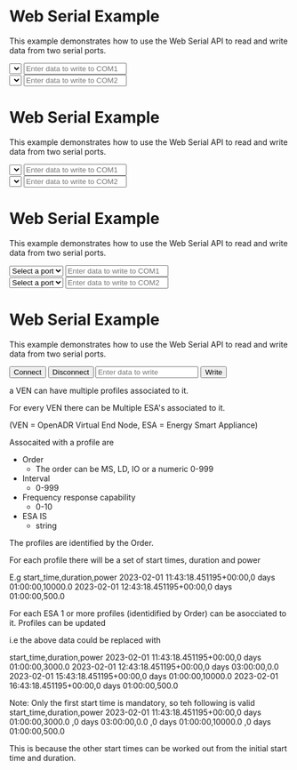 
<!DOCTYPE html>
<html>
<head>
<title>Web Serial Example</title>
</head>
<body>
<h1>Web Serial Example</h1>
<p>This example demonstrates how to use the Web Serial API to read and write data from two serial ports.</p>
<div id="serial-ports"></div>
<div id="form-1">
  <select id="port-1">
  </select>
  <input type="text" id="data-1" placeholder="Enter data to write to COM1">
</div>
<div id="form-2">
  <select id="port-2">
  </select>
  <input type="text" id="data-2" placeholder="Enter data to write to COM2">
</div>
<div id="rxd-1"></div>
<div id="rxd-2"></div>
<script>
const serial = navigator.serial;
const connectButton = document.getElementById("connect");
const disconnectButton = document.getElementById("disconnect");
const dataInput1 = document.getElementById("data-1");
const dataInput2 = document.getElementById("data-2");
const writeButton = document.getElementById("write");
const log = document.getElementById("log");
const rxd1 = document.getElementById("rxd-1");
const rxd2 = document.getElementById("rxd-2");

// Get a list of available serial ports.
async function getPorts() {
  const ports = await navigator.serial.getPorts();
  const availablePorts = [];
  ports.forEach((port) => {
    if (port.name !== "Unknown") {
      availablePorts.push({
        id: port.id,
        name: port.name,
      });
    }
  });
  return availablePorts;
}

// Auto populate the select a port form.
async function populatePortOptions() {
  const ports = await getPorts();
  const options = [];
  ports.forEach((port) => {
    options.push({
      value: port.id,
      text: port.name,
    });
  });
  document.getElementById("port-1").innerHTML = options;
  document.getElementById("port-2").innerHTML = options;
}

// Connect to the two serial ports selected by the user.
connectButton.addEventListener("click", async () => {
  const port1Id = document.getElementById("port-1").value;
  const port2Id = document.getElementById("port-2").value;
  const port1 = await serial.requestPort(port1Id);
  const port2 = await serial.requestPort(port2Id);
  port1.open().then(() => {
    log("Connected to port " + port1.name);
  });
  port2.open().then(() => {
    log("Connected to port " + port2.name);
  });
});

// Write data to the two serial ports selected by the user.
writeButton.addEventListener("click", async () => {
  const portId = document.getElementById("port-1").value;
  const data = dataInput1.value;
  await serial.send(portId, data);
  log("Wrote data to port " + port.name);

  const portId = document.getElementById("port-2").value;
  const data = dataInput2.value;
  await serial.send(portId, data);
  log("Wrote data to port " + port.name);
});

// Listen for events from the two serial ports selected by the user.
serial.addEventListener("connect", (event) => {
  log("Port " + event.target.name + " connected");
});
serial.addEventListener("disconnect", (event) => {
  log("Port " + event.target.name + " disconnected");
});
serial.addEventListener("data", (event) => {
  log("Received data from port " + event.target.name + ": " + event.data);
});

// Populate the select a port form on page load.
populatePortOptions();
</script>
</body>
</html>




<!DOCTYPE html>
<html>
<head>
<title>Web Serial Example</title>
</head>
<body>
<h1>Web Serial Example</h1>
<p>This example demonstrates how to use the Web Serial API to read and write data from two serial ports.</p>
<div id="serial-ports"></div>
<div id="form-1">
  <select id="port-1">
  </select>
  <input type="text" id="data-1" placeholder="Enter data to write to COM1">
</div>
<div id="form-2">
  <select id="port-2">
  </select>
  <input type="text" id="data-2" placeholder="Enter data to write to COM2">
</div>
<div id="rxd-1"></div>
<div id="rxd-2"></div>
<script>
const serial = navigator.serial;
const connectButton = document.getElementById("connect");
const disconnectButton = document.getElementById("disconnect");
const dataInput1 = document.getElementById("data-1");
const dataInput2 = document.getElementById("data-2");
const writeButton = document.getElementById("write");
const log = document.getElementById("log");
const rxd1 = document.getElementById("rxd-1");
const rxd2 = document.getElementById("rxd-2");

// Get a list of available serial ports.
async function getPorts() {
  const ports = await navigator.serial.getPorts();
  const availablePorts = [];
  ports.forEach((port) => {
    if (port.name !== "Unknown") {
      availablePorts.push({
        id: port.id,
        name: port.name,
      });
    }
  });
  return availablePorts;
}

// Auto populate the select a port form.
async function populatePortOptions() {
  const ports = await getPorts();
  const options = [];
  ports.forEach((port) => {
    options.push({
      value: port.id,
      text: port.name,
    });
  });
  document.getElementById("port-1").innerHTML = options;
  document.getElementById("port-2").innerHTML = options;
}

// Connect to the two serial ports selected by the user.
connectButton.addEventListener("click", async () => {
  const port1Id = document.getElementById("port-1").value;
  const port2Id = document.getElementById("port-2").value;
  const port1 = await serial.requestPort(port1Id);
  const port2 = await serial.requestPort(port2Id);
  port1.open().then(() => {
    log("Connected to port " + port1.name);
  });
  port2.open().then(() => {
    log("Connected to port " + port2.name);
  });
});

// Write data to the two serial ports selected by the user.
writeButton.addEventListener("click", async () => {
  const portId = document.getElementById("port-1").value;
  const data = dataInput1.value;
  await serial.send(portId, data);
  log("Wrote data to port " + port.name);

  const portId = document.getElementById("port-2").value;
  const data = dataInput2.value;
  await serial.send(portId, data);
  log("Wrote data to port " + port.name);
});

// Listen for events from the two serial ports selected by the user.
serial.addEventListener("connect", (event) => {
  log("Port " + event.target.name + " connected");
});
serial.addEventListener("disconnect", (event) => {
  log("Port " + event.target.name + " disconnected");
});
serial.addEventListener("data", (event) => {
  log("Received data from port " + event.target.name + ": " + event.data);
});

// Populate the select a port form on page load.
populatePortOptions();
</script>
</body>
</html>


<!DOCTYPE html>
<html>
<head>
<title>Web Serial Example</title>
</head>
<body>
<h1>Web Serial Example</h1>
<p>This example demonstrates how to use the Web Serial API to read and write data from two serial ports.</p>
<div id="serial-ports"></div>
<div id="form-1">
  <select id="port-1">
    <option value="">Select a port</option>
  </select>
  <input type="text" id="data-1" placeholder="Enter data to write to COM1">
</div>
<div id="form-2">
  <select id="port-2">
    <option value="">Select a port</option>
  </select>
  <input type="text" id="data-2" placeholder="Enter data to write to COM2">
</div>
<div id="rxd-1"></div>
<div id="rxd-2"></div>
<script>
const serial = navigator.serial;
const connectButton = document.getElementById("connect");
const disconnectButton = document.getElementById("disconnect");
const dataInput1 = document.getElementById("data-1");
const dataInput2 = document.getElementById("data-2");
const writeButton = document.getElementById("write");
const log = document.getElementById("log");
const rxd1 = document.getElementById("rxd-1");
const rxd2 = document.getElementById("rxd-2");

// Get a list of available serial ports.
async function getPorts() {
  const ports = await navigator.serial.getPorts();
  const availablePorts = [];
  ports.forEach((port) => {
    if (port.name !== "Unknown") {
      availablePorts.push(port);
    }
  });
  return availablePorts;
}

// Connect to the two serial ports selected by the user.
connectButton.addEventListener("click", async () => {
  const port1Id = document.getElementById("port-1").value;
  const port2Id = document.getElementById("port-2").value;
  const port1 = await getPorts().find((port) => port.id === port1Id);
  const port2 = await getPorts().find((port) => port.id === port2Id);
  port1.open().then(() => {
    log("Connected to port " + port1.name);
  });
  port2.open().then(() => {
    log("Connected to port " + port2.name);
  });
});

// Write data to the two serial ports selected by the user.
writeButton.addEventListener("click", async () => {
  const portId = document.getElementById("port-1").value;
  const data = dataInput1.value;
  await serial.send(portId, data);
  log("Wrote data to port " + port.name);

  const portId = document.getElementById("port-2").value;
  const data = dataInput2.value;
  await serial.send(portId, data);
  log("Wrote data to port " + port.name);
});

// Listen for events from the two serial ports selected by the user.
serial.addEventListener("connect", (event) => {
  log("Port " + event.target.name + " connected");
});
serial.addEventListener("disconnect", (event) => {
  log("Port " + event.target.name + " disconnected");
});
serial.addEventListener("data", (event) => {
  log("Received data from port " + event.target.name + ": " + event.data);
});
</script>
</body>
</html>



<!DOCTYPE html>
<html>
<head>
<title>Web Serial Example</title>
</head>
<body>
<h1>Web Serial Example</h1>
<p>This example demonstrates how to use the Web Serial API to read and write data from two serial ports.</p>
<div id="serial-ports"></div>
<button id="connect">Connect</button>
<button id="disconnect">Disconnect</button>
<input type="text" id="data" placeholder="Enter data to write">
<button id="write">Write</button>
<div id="log"></div>
<script>
const serial = navigator.serial;
const port1Id = "COM1";
const port2Id = "COM2";
const connectButton = document.getElementById("connect");
const disconnectButton = document.getElementById("disconnect");
const dataInput = document.getElementById("data");
const writeButton = document.getElementById("write");
const log = document.getElementById("log");

// Get a list of available serial ports.
serial.getPorts().then((ports) => {
  ports.forEach((port) => {
    const option = document.createElement("option");
    option.value = port.id;
    option.textContent = port.name;
    portList.appendChild(option);
  });
});

// Connect to the two serial ports.
connectButton.addEventListener("click", () => {
  serial.requestPort(port1Id).then((port1) => {
    serial.requestPort(port2Id).then((port2) => {
      port1.open().then(() => {
        log("Connected to port " + port1.name);
      });
      port2.open().then(() => {
        log("Connected to port " + port2.name);
      });
    });
  });
});

// Write data to the two serial ports.
writeButton.addEventListener("click", () => {
  const portId = portList.value;
  const data = dataInput.value;
  serial.send(portId, data).then(() => {
    log("Wrote data to port " + port.name);
  });
});

// Listen for events from the two serial ports.
serial.addEventListener("connect", (event) => {
  log("Port " + event.target.name + " connected");
});
serial.addEventListener("disconnect", (event) => {
  log("Port " + event.target.name + " disconnected");
});
serial.addEventListener("data", (event) => {
  log("Received data from port " + event.target.name + ": " + event.data);
});
</script>
</body>
</html>


a VEN can have multiple profiles associated to it. 

For every VEN there can be Multiple ESA's associated to it.

(VEN = OpenADR Virtual End Node, ESA = Energy Smart Appliance)

Assocaited with a profile are
 - Order
   -  The order can be MS, LD, IO or a numeric 0-999
 - Interval
   - 0-999
 - Frequency response capability
   - 0-10
- ESA IS
  - string

The profiles are identified by the Order. 

For each profile there will be a set of start times, duration and power

E.g 
start_time,duration,power
2023-02-01 11:43:18.451195+00:00,0 days 01:00:00,10000.0
2023-02-01 12:43:18.451195+00:00,0 days 01:00:00,500.0



For each ESA 1 or more profiles (identidified by Order) can be asocciated to it.
Profiles can be updated 

i.e the above data could be replaced with

start_time,duration,power
2023-02-01 11:43:18.451195+00:00,0 days 01:00:00,3000.0
2023-02-01 12:43:18.451195+00:00,0 days 03:00:00,0.0
2023-02-01 15:43:18.451195+00:00,0 days 01:00:00,10000.0
2023-02-01 16:43:18.451195+00:00,0 days 01:00:00,500.0

Note: Only the first start time is mandatory, so teh following is valid
start_time,duration,power
2023-02-01 11:43:18.451195+00:00,0 days 01:00:00,3000.0
,0 days 03:00:00,0.0
,0 days 01:00:00,10000.0
,0 days 01:00:00,500.0

This is because the other start times can be worked out from the initial start time and duration.
